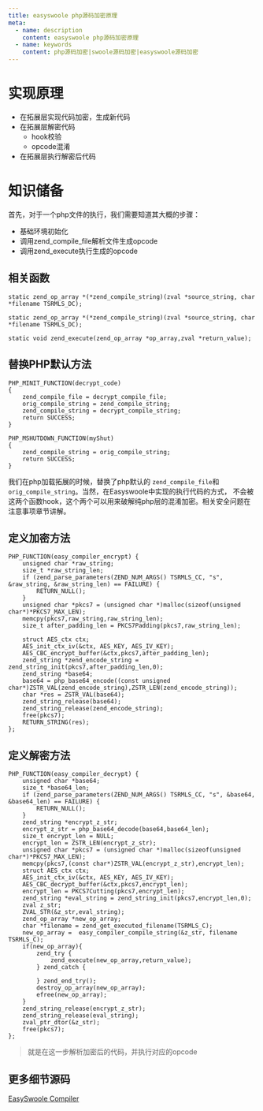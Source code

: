 ```yaml
---
title: easyswoole php源码加密原理
meta:
  - name: description
    content: easyswoole php源码加密原理
  - name: keywords
    content: php源码加密|swoole源码加密|easyswoole源码加密
---
```


# 实现原理
- 在拓展层实现代码加密，生成新代码
- 在拓展层解密代码
    - hook校验
    - opcode混淆
- 在拓展层执行解密后代码

# 知识储备
首先，对于一个php文件的执行，我们需要知道其大概的步骤：
- 基础环境初始化
- 调用zend_compile_file解析文件生成opcode
- 调用zend_execute执行生成的opcode

## 相关函数
```
static zend_op_array *(*zend_compile_string)(zval *source_string, char *filename TSRMLS_DC);
```
```
static zend_op_array *(*zend_compile_string)(zval *source_string, char *filename TSRMLS_DC);
```
```
static void zend_execute(zend_op_array *op_array,zval *return_value);
```

## 替换PHP默认方法

```
PHP_MINIT_FUNCTION(decrypt_code)
{
    zend_compile_file = decrypt_compile_file;
    orig_compile_string = zend_compile_string;
    zend_compile_string = decrypt_compile_string;
    return SUCCESS;
}

PHP_MSHUTDOWN_FUNCTION(myShut)
{
    zend_compile_string = orig_compile_string;
    return SUCCESS;
}
```

我们在php加载拓展的时候，替换了php默认的 ```zend_compile_file```和```orig_compile_string```。当然，在Easyswoole中实现的执行代码的方式，
不会被这两个函数hook，这个两个可以用来破解纯php层的混淆加密。相关安全问题在注意事项章节讲解。

## 定义加密方法
```
PHP_FUNCTION(easy_compiler_encrypt) {
    unsigned char *raw_string;
    size_t *raw_string_len;
    if (zend_parse_parameters(ZEND_NUM_ARGS() TSRMLS_CC, "s", &raw_string, &raw_string_len) == FAILURE) {
        RETURN_NULL();
    }
    unsigned char *pkcs7 = (unsigned char *)malloc(sizeof(unsigned char*)*PKCS7_MAX_LEN);
    memcpy(pkcs7,raw_string,raw_string_len);
    size_t after_padding_len = PKCS7Padding(pkcs7,raw_string_len);

    struct AES_ctx ctx;
    AES_init_ctx_iv(&ctx, AES_KEY, AES_IV_KEY);
    AES_CBC_encrypt_buffer(&ctx,pkcs7,after_padding_len);
    zend_string *zend_encode_string = zend_string_init(pkcs7,after_padding_len,0);
    zend_string *base64;
    base64 = php_base64_encode((const unsigned char*)ZSTR_VAL(zend_encode_string),ZSTR_LEN(zend_encode_string));
    char *res = ZSTR_VAL(base64);
    zend_string_release(base64);
    zend_string_release(zend_encode_string);
    free(pkcs7);
    RETURN_STRING(res);
};
```

## 定义解密方法
```
PHP_FUNCTION(easy_compiler_decrypt) {
    unsigned char *base64;
    size_t *base64_len;
    if (zend_parse_parameters(ZEND_NUM_ARGS() TSRMLS_CC, "s", &base64, &base64_len) == FAILURE) {
        RETURN_NULL();
    }
    zend_string *encrypt_z_str;
    encrypt_z_str = php_base64_decode(base64,base64_len);
    size_t encrypt_len = NULL;
    encrypt_len = ZSTR_LEN(encrypt_z_str);
    unsigned char *pkcs7 = (unsigned char *)malloc(sizeof(unsigned char*)*PKCS7_MAX_LEN);
    memcpy(pkcs7,(const char*)ZSTR_VAL(encrypt_z_str),encrypt_len);
    struct AES_ctx ctx;
    AES_init_ctx_iv(&ctx, AES_KEY, AES_IV_KEY);
    AES_CBC_decrypt_buffer(&ctx,pkcs7,encrypt_len);
    encrypt_len = PKCS7Cutting(pkcs7,encrypt_len);
    zend_string *eval_string = zend_string_init(pkcs7,encrypt_len,0);
    zval z_str;
    ZVAL_STR(&z_str,eval_string);
    zend_op_array *new_op_array;
    char *filename = zend_get_executed_filename(TSRMLS_C);
    new_op_array =  easy_compiler_compile_string(&z_str, filename TSRMLS_C);
    if(new_op_array){
        zend_try {
            zend_execute(new_op_array,return_value);
        } zend_catch {

        } zend_end_try();
        destroy_op_array(new_op_array);
        efree(new_op_array);
    }
    zend_string_release(encrypt_z_str);
    zend_string_release(eval_string);
    zval_ptr_dtor(&z_str);
    free(pkcs7);
};
```
> 就是在这一步解析加密后的代码，并执行对应的opcode

## 更多细节源码

[EasySwoole Compiler](https://github.com/easy-swoole/compiler/blob/master/src/compiler.c)